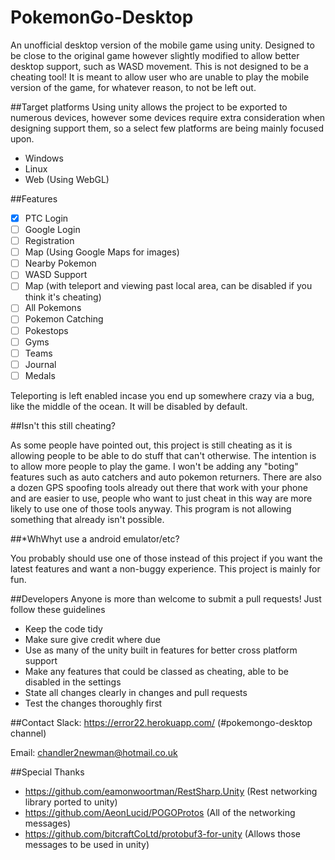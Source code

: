 # PokemonGo-Desktop
An unofficial desktop version of the mobile game using unity. Designed to be close to the original game however slightly modified to allow better desktop support, such as WASD movement.
This is not designed to be a cheating tool! It is meant to allow user who are unable to play the mobile version of the game, for whatever reason, to not be left out. 

##Target platforms
Using unity allows the project to be exported to numerous devices, however some devices require extra consideration when designing support them, so a select few platforms are being mainly focused upon.
- Windows
- Linux
- Web (Using WebGL)

##Features
- [x] PTC Login
- [ ] Google Login
- [ ] Registration
- [ ] Map (Using Google Maps for images)
- [ ] Nearby Pokemon
- [ ] WASD Support
- [ ] Map (with teleport and viewing past local area, can be disabled if you think it's cheating)
- [ ] All Pokemons
- [ ] Pokemon Catching 
- [ ] Pokestops
- [ ] Gyms
- [ ] Teams
- [ ] Journal
- [ ] Medals

Teleporting is left enabled incase you end up somewhere crazy via a bug, like the middle of the ocean. It will be disabled by default. 

##Isn't this still cheating?

As some people have pointed out, this project is still cheating as it is allowing people to be able to do stuff that can't otherwise. The intention is to allow more people to play the game. I won't be adding any "boting" features such as auto catchers and auto pokemon returners. There are also a dozen GPS spoofing tools already out there that work with your phone and are easier to use, people who want to just cheat in this way are more likely to use one of those tools anyway. This program is not allowing something that already isn't possible.

##*WhWhyt use a android emulator/etc?

You probably should use one of those instead of this project if you want the latest features and want a non-buggy experience. This project is mainly for fun.

##Developers 
Anyone is more than welcome to submit a pull requests! Just follow these guidelines
- Keep the code tidy
- Make sure give credit where due
- Use as many of the unity built in features for better cross platform support
- Make any features that could be classed as cheating, able to be disabled in the settings
- State all changes clearly in changes and pull requests
- Test the changes thoroughly first

##Contact
Slack: https://error22.herokuapp.com/ (#pokemongo-desktop channel)

Email: chandler2newman@hotmail.co.uk

##Special Thanks
- https://github.com/eamonwoortman/RestSharp.Unity (Rest networking library ported to unity)
- https://github.com/AeonLucid/POGOProtos (All of the networking messages)
- https://github.com/bitcraftCoLtd/protobuf3-for-unity (Allows those messages to be used in unity)
